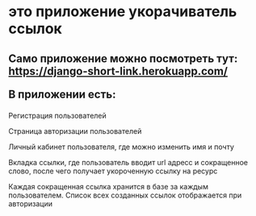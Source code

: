 # это приложение укорачиватель ссылок
## Само приложение можно посмотреть тут: https://django-short-link.herokuapp.com/ <p> В приложении есть:</p>
<p>Регистрация пользователей </p>
<p> Страница авторизации пользователей </p>
<p> Личный кабинет пользователя, где можно изменить имя и почту </p>
<p> Вкладка ссылки, где пользователь вводит url адресс и сокращенное слово, после чего получает укороченную ссылку на ресурс</p>
<p> Каждая сокращенная ссылка хранится в базе за каждым пользователем. Список всех созданных ссылок отображается при авторизации</p>

